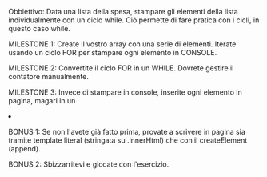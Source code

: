 Obbiettivo: Data una lista della spesa, stampare gli elementi della lista individualmente con un ciclo while. Ciò permette di fare pratica con i cicli, in questo caso while.

MILESTONE 1: Create il vostro array con una serie di elementi.
Iterate usando un ciclo FOR per stampare ogni elemento in CONSOLE.

MILESTONE 2:
Convertite il ciclo FOR in un WHILE. Dovrete gestire il contatore manualmente.

MILESTONE 3:
Invece di stampare in console, inserite ogni elemento in pagina, magari in un <li>

BONUS 1:
Se non l'avete già fatto prima, provate a scrivere in pagina sia tramite template literal (stringata su .innerHtml) che con il createElement (append).

BONUS 2:
Sbizzarritevi e giocate con l'esercizio.
